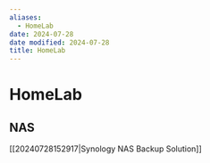 ```yaml
---
aliases:
  - HomeLab
date: 2024-07-28
date modified: 2024-07-28
title: HomeLab
---
```


# HomeLab

## NAS

[[20240728152917|Synology NAS Backup Solution]]
